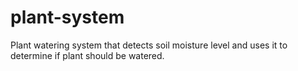 # plant-system
Plant watering system that detects soil moisture level and uses it to determine if plant should be watered.
